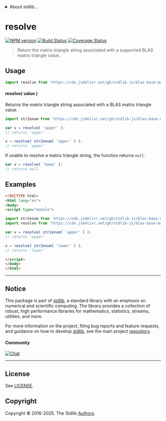 <!--

@license Apache-2.0

Copyright (c) 2024 The Stdlib Authors.

Licensed under the Apache License, Version 2.0 (the "License");
you may not use this file except in compliance with the License.
You may obtain a copy of the License at

   http://www.apache.org/licenses/LICENSE-2.0

Unless required by applicable law or agreed to in writing, software
distributed under the License is distributed on an "AS IS" BASIS,
WITHOUT WARRANTIES OR CONDITIONS OF ANY KIND, either express or implied.
See the License for the specific language governing permissions and
limitations under the License.

-->


<details>
  <summary>
    About stdlib...
  </summary>
  <p>We believe in a future in which the web is a preferred environment for numerical computation. To help realize this future, we've built stdlib. stdlib is a standard library, with an emphasis on numerical and scientific computation, written in JavaScript (and C) for execution in browsers and in Node.js.</p>
  <p>The library is fully decomposable, being architected in such a way that you can swap out and mix and match APIs and functionality to cater to your exact preferences and use cases.</p>
  <p>When you use stdlib, you can be absolutely certain that you are using the most thorough, rigorous, well-written, studied, documented, tested, measured, and high-quality code out there.</p>
  <p>To join us in bringing numerical computing to the web, get started by checking us out on <a href="https://github.com/stdlib-js/stdlib">GitHub</a>, and please consider <a href="https://opencollective.com/stdlib">financially supporting stdlib</a>. We greatly appreciate your continued support!</p>
</details>

# resolve

[![NPM version][npm-image]][npm-url] [![Build Status][test-image]][test-url] [![Coverage Status][coverage-image]][coverage-url] <!-- [![dependencies][dependencies-image]][dependencies-url] -->

> Return the matrix triangle string associated with a supported BLAS matrix triangle value.

<!-- Section to include introductory text. Make sure to keep an empty line after the intro `section` element and another before the `/section` close. -->

<section class="intro">

</section>

<!-- /.intro -->

<!-- Package usage documentation. -->



<section class="usage">

## Usage

```javascript
import resolve from 'https://cdn.jsdelivr.net/gh/stdlib-js/blas-base-matrix-triangle-resolve-str@esm/index.mjs';
```

#### resolve( value )

Returns the matrix triangle string associated with a BLAS matrix triangle value.

```javascript
import str2enum from 'https://cdn.jsdelivr.net/gh/stdlib-js/blas-base-matrix-triangle-str2enum@esm/index.mjs';

var v = resolve( 'upper' );
// returns 'upper'

v = resolve( str2enum( 'upper' ) );
// returns 'upper'
```

If unable to resolve a matrix triangle string, the function returns `null`.

```javascript
var v = resolve( 'beep' );
// returns null
```

</section>

<!-- /.usage -->

<!-- Package usage notes. Make sure to keep an empty line after the `section` element and another before the `/section` close. -->

<section class="notes">

</section>

<!-- /.notes -->

<!-- Package usage examples. -->

<section class="examples">

## Examples

<!-- eslint no-undef: "error" -->

```html
<!DOCTYPE html>
<html lang="en">
<body>
<script type="module">

import str2enum from 'https://cdn.jsdelivr.net/gh/stdlib-js/blas-base-matrix-triangle-str2enum@esm/index.mjs';
import resolve from 'https://cdn.jsdelivr.net/gh/stdlib-js/blas-base-matrix-triangle-resolve-str@esm/index.mjs';

var v = resolve( str2enum( 'upper' ) );
// returns 'upper'

v = resolve( str2enum( 'lower' ) );
// returns 'lower'

</script>
</body>
</html>
```

</section>

<!-- /.examples -->

<!-- Section to include cited references. If references are included, add a horizontal rule *before* the section. Make sure to keep an empty line after the `section` element and another before the `/section` close. -->

<section class="references">

</section>

<!-- /.references -->

<!-- Section for related `stdlib` packages. Do not manually edit this section, as it is automatically populated. -->

<section class="related">

</section>

<!-- /.related -->

<!-- Section for all links. Make sure to keep an empty line after the `section` element and another before the `/section` close. -->


<section class="main-repo" >

* * *

## Notice

This package is part of [stdlib][stdlib], a standard library with an emphasis on numerical and scientific computing. The library provides a collection of robust, high performance libraries for mathematics, statistics, streams, utilities, and more.

For more information on the project, filing bug reports and feature requests, and guidance on how to develop [stdlib][stdlib], see the main project [repository][stdlib].

#### Community

[![Chat][chat-image]][chat-url]

---

## License

See [LICENSE][stdlib-license].


## Copyright

Copyright &copy; 2016-2025. The Stdlib [Authors][stdlib-authors].

</section>

<!-- /.stdlib -->

<!-- Section for all links. Make sure to keep an empty line after the `section` element and another before the `/section` close. -->

<section class="links">

[npm-image]: http://img.shields.io/npm/v/@stdlib/blas-base-matrix-triangle-resolve-str.svg
[npm-url]: https://npmjs.org/package/@stdlib/blas-base-matrix-triangle-resolve-str

[test-image]: https://github.com/stdlib-js/blas-base-matrix-triangle-resolve-str/actions/workflows/test.yml/badge.svg?branch=main
[test-url]: https://github.com/stdlib-js/blas-base-matrix-triangle-resolve-str/actions/workflows/test.yml?query=branch:main

[coverage-image]: https://img.shields.io/codecov/c/github/stdlib-js/blas-base-matrix-triangle-resolve-str/main.svg
[coverage-url]: https://codecov.io/github/stdlib-js/blas-base-matrix-triangle-resolve-str?branch=main

<!--

[dependencies-image]: https://img.shields.io/david/stdlib-js/blas-base-matrix-triangle-resolve-str.svg
[dependencies-url]: https://david-dm.org/stdlib-js/blas-base-matrix-triangle-resolve-str/main

-->

[chat-image]: https://img.shields.io/gitter/room/stdlib-js/stdlib.svg
[chat-url]: https://app.gitter.im/#/room/#stdlib-js_stdlib:gitter.im

[stdlib]: https://github.com/stdlib-js/stdlib

[stdlib-authors]: https://github.com/stdlib-js/stdlib/graphs/contributors

[umd]: https://github.com/umdjs/umd
[es-module]: https://developer.mozilla.org/en-US/docs/Web/JavaScript/Guide/Modules

[deno-url]: https://github.com/stdlib-js/blas-base-matrix-triangle-resolve-str/tree/deno
[deno-readme]: https://github.com/stdlib-js/blas-base-matrix-triangle-resolve-str/blob/deno/README.md
[umd-url]: https://github.com/stdlib-js/blas-base-matrix-triangle-resolve-str/tree/umd
[umd-readme]: https://github.com/stdlib-js/blas-base-matrix-triangle-resolve-str/blob/umd/README.md
[esm-url]: https://github.com/stdlib-js/blas-base-matrix-triangle-resolve-str/tree/esm
[esm-readme]: https://github.com/stdlib-js/blas-base-matrix-triangle-resolve-str/blob/esm/README.md
[branches-url]: https://github.com/stdlib-js/blas-base-matrix-triangle-resolve-str/blob/main/branches.md

[stdlib-license]: https://raw.githubusercontent.com/stdlib-js/blas-base-matrix-triangle-resolve-str/main/LICENSE

</section>

<!-- /.links -->
